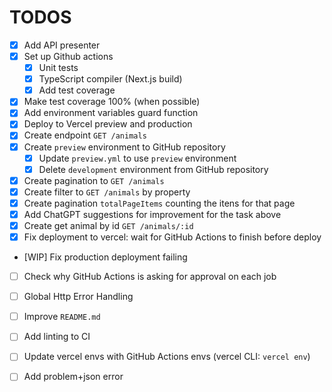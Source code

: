 # TODOS

- [X] Add API presenter
- [X] Set up Github actions
  - [X] Unit tests
  - [X] TypeScript compiler (Next.js build)
  - [X] Add test coverage
- [X] Make test coverage 100% (when possible)
- [X] Add environment variables guard function
- [X] Deploy to Vercel preview and production
- [X] Create endpoint `GET /animals`
- [X] Create `preview` environment to GitHub repository
  - [X] Update `preview.yml` to use `preview` environment
  - [X] Delete `development` environment from GitHub repository
- [X] Create pagination to `GET /animals`
- [X] Create filter to `GET /animals` by property
- [X] Create pagination `totalPageItems` counting the itens for that page
- [X] Add ChatGPT suggestions for improvement for the task above
- [X] Create get animal by id `GET /animals/:id`
- [X] Fix deployment to vercel: wait for GitHub Actions to finish before deploy
- [WIP] Fix production deployment failing
- [ ] Check why GitHub Actions is asking for approval on each job
- [ ] Global Http Error Handling

- [ ] Improve `README.md`
- [ ] Add linting to CI
- [ ] Update vercel envs with GitHub Actions envs (vercel CLI: `vercel env`)
- [ ] Add problem+json error
